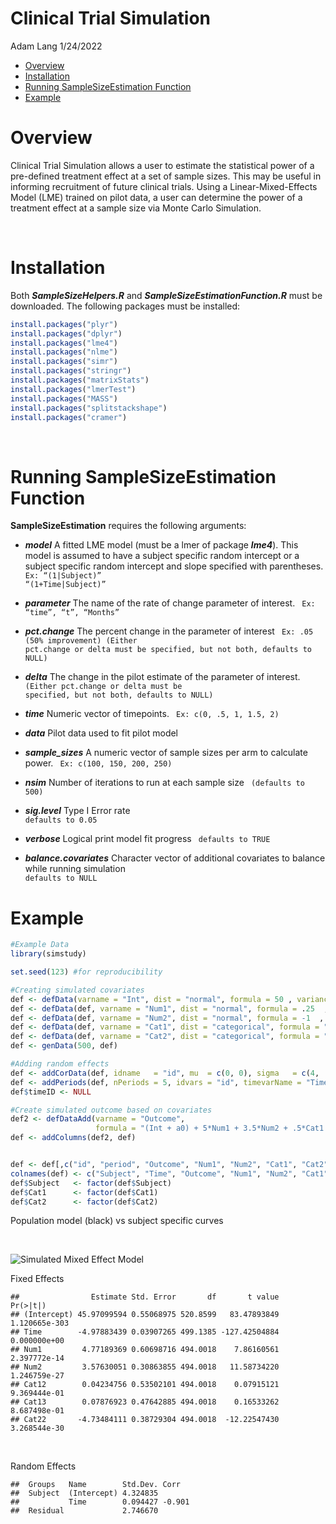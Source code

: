 Clinical Trial Simulation
================
Adam Lang
1/24/2022

-   [Overview](#overview)
-   [Installation](#installation)
-   [Running SampleSizeEstimation
    Function](#running-samplesizeestimation-function)
-   [Example](#example)

Overview
========

Clinical Trial Simulation allows a user to estimate the statistical
power of a pre-defined treatment effect at a set of sample sizes. This
may be useful in informing recruitment of future clinical trials. Using
a Linear-Mixed-Effects Model (LME) trained on pilot data, a user can
determine the power of a treatment effect at a sample size via Monte
Carlo Simulation.

<br>

Installation
============

Both ***SampleSizeHelpers.R*** and ***SampleSizeEstimationFunction.R***
must be downloaded. The following packages must be installed:

``` r
install.packages("plyr")
install.packages("dplyr")
install.packages("lme4")
install.packages("nlme")
install.packages("simr")
install.packages("stringr")
install.packages("matrixStats")
install.packages("lmerTest")
install.packages("MASS") 
install.packages("splitstackshape") 
install.packages("cramer")
```

<br>

Running SampleSizeEstimation Function
=====================================

**SampleSizeEstimation** requires the following arguments:

-   ***model*** A fitted LME model (must be a lmer of package
    ***lme4***). This model is assumed to have a subject specific random
    intercept or a subject specific random intercept and slope specified
    with parentheses. <code> Ex: “(1\|Subject)” “(1+Time\|Subject)”
    </code>

-   ***parameter*** The name of the rate of change parameter of
    interest. <code> Ex: “time”, “t”, “Months” </code>

-   ***pct.change*** The percent change in the parameter of interest
    <code> Ex: .05 (50% improvement) (Either pct.change or delta must be
    specified, but not both, defaults to NULL) </code>

-   ***delta*** The change in the pilot estimate of the parameter of
    interest. <code> (Either pct.change or delta must be specified, but
    not both, defaults to NULL) </code>

-   ***time*** Numeric vector of timepoints. <code> Ex: c(0, .5, 1,
    1.5, 2) </code>

-   ***data*** Pilot data used to fit pilot model

-   ***sample\_sizes*** A numeric vector of sample sizes per arm to
    calculate power. <code> Ex: c(100, 150, 200, 250) </code>

-   ***nsim*** Number of iterations to run at each sample size <code>
    (defaults to 500) </code>

-   ***sig.level*** Type I Error rate <code> defaults to 0.05 </code>

-   ***verbose*** Logical print model fit progress <code> defaults to
    TRUE </code>

-   ***balance.covariates*** Character vector of additional covariates
    to balance while running simulation <code> defaults to NULL </code>

Example
=======

``` r
#Example Data
library(simstudy)

set.seed(123) #for reproducibility

#Creating simulated covariates
def <- defData(varname = "Int", dist = "normal", formula = 50 , variance = 1, id = "id")
def <- defData(def, varname = "Num1", dist = "normal", formula = .25  , variance = .1, id = "id")
def <- defData(def, varname = "Num2", dist = "normal", formula = -1  , variance  = .4, id = "id")
def <- defData(def, varname = "Cat1", dist = "categorical", formula = ".25 ;.25 ;.5", id = "id")
def <- defData(def, varname = "Cat2", dist = "categorical", formula = ".5;.5", id = "id")
def <- genData(500, def)

#Adding random effects
def <- addCorData(def, idname   = "id", mu  = c(0, 0), sigma   = c(4, .2), rho = -.5, corstr = "cs", cnames = c("a0", "a1"))
def <- addPeriods(def, nPeriods = 5, idvars = "id", timevarName = "Time")
def$timeID <- NULL

#Create simulated outcome based on covariates
def2 <- defDataAdd(varname = "Outcome", 
                   formula = "(Int + a0) + 5*Num1 + 3.5*Num2 + .5*Cat1 - 5*Cat2 + (-5 + a1)*period", variance = 8)
def <- addColumns(def2, def)


def <- def[,c("id", "period", "Outcome", "Num1", "Num2", "Cat1", "Cat2")]
colnames(def) <- c("Subject", "Time", "Outcome", "Num1", "Num2", "Cat1", "Cat2")
def$Subject   <- factor(def$Subject)
def$Cat1      <- factor(def$Cat1)
def$Cat2      <- factor(def$Cat2)
```

Population model (black) vs subject specific curves

<br>

![Simulated Mixed Effect Model](https://imgur.com/a/j5DJuhD)

Fixed Effects

    ##                Estimate Std. Error       df       t value      Pr(>|t|)
    ## (Intercept) 45.97099594 0.55068975 520.8599   83.47893849 1.120665e-303
    ## Time        -4.97883439 0.03907265 499.1385 -127.42504884  0.000000e+00
    ## Num1         4.77189369 0.60698716 494.0018    7.86160561  2.397772e-14
    ## Num2         3.57630051 0.30863855 494.0018   11.58734220  1.246759e-27
    ## Cat12        0.04234756 0.53502101 494.0018    0.07915121  9.369444e-01
    ## Cat13        0.07876923 0.47642885 494.0018    0.16533262  8.687498e-01
    ## Cat22       -4.73484111 0.38729304 494.0018  -12.22547430  3.268544e-30

<br>

Random Effects

    ##  Groups   Name        Std.Dev. Corr  
    ##  Subject  (Intercept) 4.324835       
    ##           Time        0.094427 -0.901
    ##  Residual             2.746670
